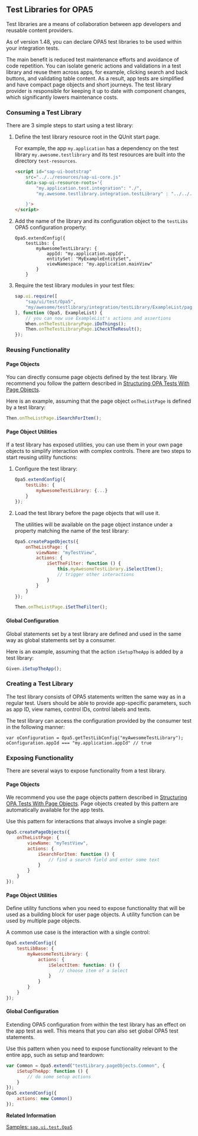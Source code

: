 <!-- loioa88a5e5529e54b3aa703a0b2a36cf7be -->

## Test Libraries for OPA5

Test libraries are a means of collaboration between app developers and reusable content providers.

As of version 1.48, you can declare OPA5 test libraries to be used within your integration tests.

The main benefit is reduced test maintenance efforts and avoidance of code repetition. You can isolate generic actions and validations in a test library and reuse them across apps, for example, clicking search and back buttons, and validating table content. As a result, app tests are simplified and have compact page objects and short journeys. The test library provider is responsible for keeping it up to date with component changes, which significantly lowers maintenance costs.



<a name="loioa88a5e5529e54b3aa703a0b2a36cf7be__section_trz_xnv_4bb"/>

### Consuming a Test Library

There are 3 simple steps to start using a test library:

1.  Define the test library resource root in the QUnit start page.

    For example, the app `my.application` has a dependency on the test library `my.awesome.testlibrary` and its test resources are built into the directory `test-resources`.

    ```html
    <script id="sap-ui-bootstrap"
        src="../../resources/sap-ui-core.js"
        data-sap-ui-resource-roots='{
            "my.application.test.integration": "./",
            "my.awesome.testlibrary.integration.testLibrary" : "../../../test-resources/my/awesome/testlibrary/integration/testLibrary"
    
        }'>
    </script>
    ```

2.  Add the name of the library and its configuration object to the `testLibs` OPA5 configuration property:

    ```
    Opa5.extendConfig({
        testLibs: {
            myAwesomeTestLibrary: {
                appId: "my.application.appId",
                entitySet: "MyExampleEntitySet",
                viewNamespace: "my.application.mainView"
            }
        }
    ```

3.  Require the test library modules in your test files:

    ```js
    sap.ui.require([
        "sap/ui/test/Opa5",
        "my/awesome/testlibrary/integration/testLibrary/ExampleList/pages/ExampleList"
    ], function (Opa5, ExampleList) {
        // you can now use ExampleList's actions and assertions
        When.onTheTestLibraryPage.iDoThings();
        Then.onTheTestLibraryPage.iCheckTheResult();
    });
    ```




<a name="loioa88a5e5529e54b3aa703a0b2a36cf7be__section_xdl_ndb_4gb"/>

### Reusing Functionality



#### Page Objects

You can directly consume page objects defined by the test library. We recommend you follow the pattern described in [Structuring OPA Tests With Page Objects](structuring-opa-tests-with-page-objects-f2f843d.md).

Here is an example, assuming that the page object `onTheListPage` is defined by a test library:

```js
Then.onTheListPage.iSearchForItem();
```



#### Page Object Utilities

If a test library has exposed utilities, you can use them in your own page objects to simplify interaction with complex controls. There are two steps to start reusing utility functions:

1.  Configure the test library:

    ```js
    Opa5.extendConfig({
        testLibs: {
            myAwesomeTestLibrary: {...}
        }
    });
    ```

2.  Load the test library before the page objects that will use it.

    The utilities will be available on the page object instance under a property matching the name of the test library:

    ```js
    Opa5.createPageObjects({
        onTheListPage: {
            viewName: "myTestView",
            actions: {
                iSetTheFilter: function () {
                    this.myAwesomeTestLibrary.iSelectItem();
                    // trigger other interactions
                }
            }
        }
    });
    
    Then.onTheListPage.iSetTheFilter();
    ```




#### Global Configuration

Global statements set by a test library are defined and used in the same way as global statements set by a consumer.

Here is an example, assuming that the action `iSetupTheApp` is added by a test library:

```js
Given.iSetupTheApp();
```



<a name="loioa88a5e5529e54b3aa703a0b2a36cf7be__section_n53_ynv_4bb"/>

### Creating a Test Library

The test library consists of OPA5 statements written the same way as in a regular test. Users should be able to provide app-specific parameters, such as app ID, view names, control IDs, control labels and texts.

The test library can access the configuration provided by the consumer test in the following manner:

```
var oConfiguration = Opa5.getTestLibConfig("myAwesomeTestLibrary");
oConfiguration.appId === "my.application.appId" // true
```



<a name="loioa88a5e5529e54b3aa703a0b2a36cf7be__section_hjg_3gb_4gb"/>

### Exposing Functionality

There are several ways to expose functionality from a test library.



#### Page Objects

We recommend you use the page objects pattern described in [Structuring OPA Tests With Page Objects](structuring-opa-tests-with-page-objects-f2f843d.md). Page objects created by this pattern are automatically available for the app tests.

Use this pattern for interactions that always involve a single page:

```js
Opa5.createPageObjects({
    onTheListPage: {
        viewName: "myTestView",
        actions: {
            iSearchForItem: function () {
                // find a search field and enter some text
            }
        }
    }
});
```



#### Page Object Utilities

Define utility functions when you need to expose functionality that will be used as a building block for user page objects. A utility function can be used by multiple page objects.

A common use case is the interaction with a single control:

```js
Opa5.extendConfig({
    testLibBase: {
        myAwesomeTestLibrary: {
            actions: {
                iSelectItem: function: () {
                    // choose item of a Select
                }
            }
        }
    }
});
```



#### Global Configuration

Extending OPA5 configuration from within the test library has an effect on the app test as well. This means that you can also set global OPA5 test statements.

Use this pattern when you need to expose functionality relevant to the entire app, such as setup and teardown:

```js
var Common = Opa5.extend("testLibrary.pageObjects.Common", {
    iSetupTheApp: function () {
        // do some setup actions
    }
});
Opa5.extendConfig({
    actions: new Common()
});
```

**Related Information**  


[Samples: `sap.ui.test.Opa5`](https://ui5.sap.com/#/entity/sap.ui.test.Opa5)

